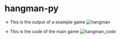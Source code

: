 # hangman-py

-> This is the output of a example game
![hangman](https://github.com/agamairi/hangman-py/assets/75530266/50bca140-b3a1-4816-9066-dd16d352121e)

-> This is the code of the main game
![hangman_code](https://github.com/agamairi/hangman-py/assets/75530266/67ff012e-343c-452a-a2c6-9f3a66f329af)
